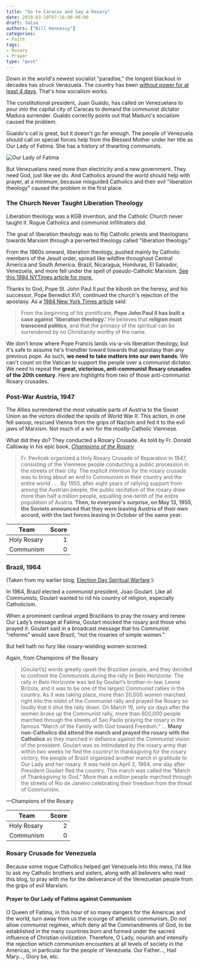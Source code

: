 ```yaml
---
title: "Go to Caracas and Say a Rosary"
date: 2019-03-10T07:16:00-06:00
draft: false
authors: ["Bill Hennessy"]
categories: 
- Faith
tags:
- Rosary 
- Prayer
type: "post"
---
```


Down in the world's newest socialist "paradise," the longest blackout in decades has struck Venezuela. The country has been [without power for at least 4 days](http://news.trust.org/item/20190309205620-dfuso). That's how socialism works. 

The constitutional president, Juan Guaido, has called on Venezuelans to pour into the capital city of Caracas to demand the communist dictator Madura surrender. Guaido correctly points out that Maduro's socialism caused the problem. 

Guaido's call is great, but it doesn't go far enough. The people of Venezuela should call on special forces help from the Blessed Mother under her title as Our Lady of Fatima. She has a history of thwarting communists. 

![Our Lady of Fatima](/images/uploads/our-lady-of-fatima.jpg)

But Venezuelans need more than electricity and a new government. They need God, just like we do. And Catholics around the world should help with prayer, at a minimum, because misguided Catholics and their evil "liberation theology" caused the problem in the first place.

### The Church Never Taught Liberation Theology

Liberation theology was a KGB invention, and the Catholic Church never taught it. Rogue Catholics and communist infilitraters did. 

The goal of liberation theology was to flip Catholic priests and theologians towards Marxism through a perverted theology called "liberation theology." 

From the 1960s onward, liberation theology, pushed mainly by Catholic members of the Jesuit order, spread like wildfire throughout Central America and South America. Brazil, Nicaragua, Honduras, El Salvador, Venezuela, and more fell under the spell of pseudo-Catholic Marxism. [See this 1984 NYTimes article for more.](https://www.nytimes.com/1984/10/21/magazine/the-case-against-liberation-theology.html)

Thanks to God, Pope St. John Paul II put the kibosh on the heresy, and his successor, Pope Benedict XVI, continued the church's rejection of the apostasy. As a [1984 New York Times article](https://www.nytimes.com/1984/10/21/magazine/the-case-against-liberation-theology.html) said:

> From the beginning of his pontificate, **Pope John Paul II has built a case against 'liberation theology.'** He believes that **religion must transcend politics**, and that the primacy of the spiritual can be surrendered by no Christianity worthy of the name.

We don't know where Pope Francis lands vis-a-vis liberation theology, but it's safe to assume he's friendlier toward towards that apostasy than any previous pope. As such, **we need to take matters into our own hands**. We can't count on the Vatican to support the people over a communist dictator. We need to repeat the **great, victorious, anti-communist Rosary crusades of the 20th century**. Here are highlights from two of those anti-communist Rosary crusades.

### Post-War Austria, 1947

The Allies surrendered the most valuable parts of Austria to the Soviet Union as the victors divided the spoils of World War II. This action, in one fell swoop, rescued Vienna from the grips of Nazism and fed it to the evil jaws of Marxism. Not much of a win for the mostly-Catholic Viennese. 

What did they do? They conducted a Rosary Crusade. As told by Fr. Donald Calloway in his epic book, [*Champions of the Rosary*](https://www.fathercalloway.com/books-and-gifts/champions-rosary-history-and-heroes-spiritual-weapon)


> Fr. Pevlicek organized a Holy Rosary Crusade of Reparation in 1947, consisting of the Viennese people conducting a public procession in the streets of their city. The explicit intention for the rosary crusade was to bring about an end to Communism in their country and the entire world . . . By 1955, after eight years of rallying support from among the Austrian people, the public recitation of the rosary drew more than half a million people, equalling one-tenth of the entire population of Austria. **Then, to everyone's surprise, on May 13, 1955, the Soviets announced that they were leaving Austria of their own accord, with the last forces leaving in October of the same year.**

| Team | Score |
| --- | ---: |
| Holy Rosary | 1 |
| Communism | 0 |

### Brazil, 1964

(Taken from my earlier blog, [Election Day Spiritual Warfare](https://www.hennessysview.com/2018/11/04/election-day-spiritual-warfare/) ): 

In 1964, Brazil elected a communist president, Joao Goulart. Like all Communists, Goulart wanted to rid his country of religion, especially Catholicism.

When a prominent cardinal urged Brazilians to pray the rosary and renew Our Lady’s message at Fatima, Goulart mocked the rosary and those who prayed it. Goulart said in a broadcast message that his Communist “reforms” would save Brazil, “not the rosaries of simple women.”

But hell hath no fury like rosary-wielding women scorned.

Again, from Champions of the Rosary

> [Goulart’s] words greatly upset the Brazilian people, and they decided to confront the Communists during the rally in Belo Horizonte. The rally in Belo Horizonte was led by Goulart’s brother-in-law, Leone Brizola, and it was to be one of the largest Communist rallies in the country. As it was taking place, more than 20,000 women marched right into the midst of the Communist rally and prayed the Rosary so loudly that it shut the rally down. On March 19, only six days after the women broke up the Communist rally, more than 600,000 people marched through the streets of Sao Paolo praying the rosary in the famous “March of the Family with God toward Freedom.“  … **Many non-Catholics did attend the march and prayed the rosary with the Catholics** as they marched in defiance against the Communist vision of the president. Goulart was so intimidated by the rosary army that within two weeks he fled the country! In thanksgiving for the rosary victory, the people of Brazil organized another march in gratitude to Our Lady and her rosary. It was held on April 2, 1964, one day after President Goulart fled the country. This march was called the “March of Thanksgiving to God.” More than a million people marched through the streets of Rio de Janeiro celebrating their freedom from the threat of Communism.

—Champions of the Rosary

| Team | Score |
| --- | ---: |
| Holy Rosary | 2 |
| Communism | 0 |

### Rosary Crusade for Venezuela

Because some rogue Catholics helped get Venezuela into this mess, I'd like to ask my Catholic brothers and sisters, along with all believers who read this blog, to pray with me for the deliverance of the Venezuelan people from the grips of evil Marxism. 

#### Prayer to Our Lady of Fatima against Communism

O Queen of Fatima, in this hour of so many dangers for the Americas and the world, turn away from us the scourge of atheistic communism. Do not allow communist regimes, which deny all the Commandments of God, to be established in the many countries born and formed under the sacred influence of Christian civilization. Therefore, O Lady, nourish and intensify the rejection which communism encounters at all levels of society in the Americas, in particular for the people of Venezuela. Our Father..., Hail Mary..., Glory be, etc.


